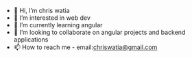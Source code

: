 - 👋 Hi, I’m chris watia
- 👀 I’m interested in web dev
- 🌱 I’m currently learning angular
- 💞️ I’m looking to collaborate on angular projects and backend applications
- 📫 How to reach me - email:chriswatia@gmail.com

<!---
chriswatia/chriswatia is a ✨ special ✨ repository because its `README.md` (this file) appears on your GitHub profile.
You can click the Preview link to take a look at your changes.
--->

